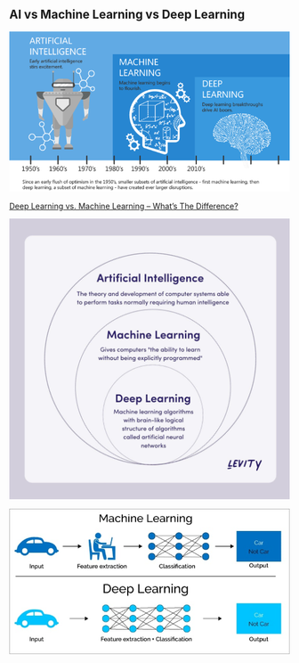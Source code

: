 ## AI vs Machine Learning vs Deep Learning

![AI, ML, DL](../images/AI_ML_DL.png)  

[Deep Learning vs. Machine Learning – What’s The Difference?](https://levity.ai/blog/difference-machine-learning-deep-learning)

<img src="../images/AI_ML_DL_2.jpg" alt="AI, ML, D" width="700">  

![Machine Learning vs Deep Learning](../images/ML_vs_DL.jpg)
